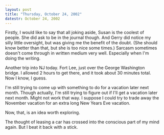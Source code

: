 ```yaml
---
layout: post
title: "Thursday, October 24, 2002"
datestr: October 24, 2002
---
```


Firstly, I would like to say that all joking aside, Susan is the coolest of
people. She did ask to be in the journal though. And Gerry did notice my silly
little oversight, but was giving me the benefit of the doubt. (She should know
better than that, but she is too nice some times.) Sarcasm sometimes doesn't
come through in written medium very well. Especially when I'm doing the writing.

Another trip into NJ today. Fort Lee, just over the George Washington bridge.
I allowed 2 hours to get there, and it took about 30 minutes total. Now I know,
I guess.

I'm still trying to come up with something to do for a vacation later next
month. Though actually, I'm still trying to figure out if I'll get a vacation
later next month. Might not work that way. I suppose I could try to trade away
the November vacation for an extra long New Years Eve vacation.

Now, that, is an idea worth exploring.

The thought of leasing a car has crossed into the conscious part of my mind
again. But I beat it back with a stick.

